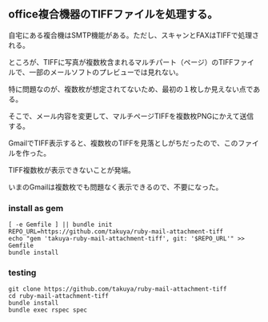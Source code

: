 ## office複合機器のTIFFファイルを処理する。

自宅にある複合機はSMTP機能がある。ただし、スキャンとFAXはTIFFで処理される。

ところが、TIFFに写真が複数枚含まれるマルチパート（ページ）のTIFFファイルで、一部のメールソフトのプレビューでは見れない。

特に問題なのが、複数枚が想定されてないため、最初の１枚しか見えない点である。

そこで、メール内容を変更して、マルチページTIFFを複数枚PNGにかえて送信する。

GmailでTIFF表示すると、複数枚のTIFFを見落としがちだったので、このファイルを作った。

TIFF複数枚が表示できないことが発端。

いまのGmailは複数枚でも問題なく表示できるので、不要になった。


### install as gem
```shell
[ -e Gemfile ] || bundle init 
REPO_URL=https://github.com/takuya/ruby-mail-attachment-tiff
echo "gem 'takuya-ruby-mail-attachment-tiff', git: '$REPO_URL'" >> Gemfile
bundle install 
```

### testing
```shell
git clone https://github.com/takuya/ruby-mail-attachment-tiff
cd ruby-mail-attachment-tiff
bundle install 
bundle exec rspec spec
```


